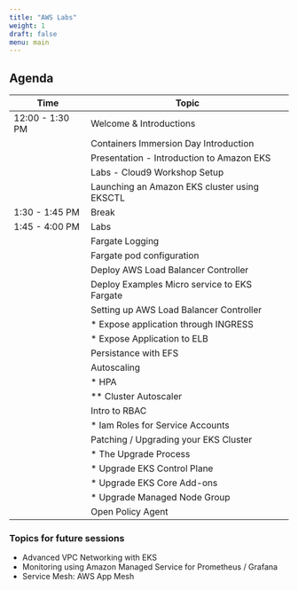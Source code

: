 ```yaml
---
title: "AWS Labs"
weight: 1
draft: false
menu: main
---
```


## Agenda

|  Time            | Topic                                              |
| ---              | ---                                                |
| 12:00 -  1:30 PM | Welcome & Introductions                            |
|                  | Containers Immersion Day Introduction              |
|                  | Presentation - Introduction to Amazon EKS          |
|                  | Labs - Cloud9 Workshop Setup                       |
|                  | Launching an Amazon EKS cluster using EKSCTL       |
| 1:30 -  1:45 PM  | Break                                              |
| 1:45 - 4:00 PM   | Labs                                               |
|                  | Fargate Logging                                    |
|                  | Fargate pod configuration                          |
|                  | Deploy AWS Load Balancer Controller                |
|                  | Deploy Examples Micro service to EKS Fargate       |
|                  | Setting up AWS Load Balancer Controller            |
|                  | * Expose application through INGRESS               |
|                  | * Expose Application to ELB                        |
|                  | Persistance with EFS                               |
|                  | Autoscaling                                        |
|                  | * HPA                                              |
|                  | ** Cluster Autoscaler                              |
|                  | Intro to RBAC                                      |
|                  | * Iam Roles for Service Accounts                   |
|                  | Patching / Upgrading your EKS Cluster              |
|                  | * The Upgrade Process                              |
|                  | * Upgrade EKS Control Plane                        |
|                  | * Upgrade EKS Core Add-ons                         |
|                  | * Upgrade Managed Node Group                       |
|                  | Open Policy Agent                                  |

### Topics for future sessions

* Advanced VPC Networking with EKS
* Monitoring using Amazon Managed Service for Prometheus / Grafana
* Service Mesh: AWS App Mesh
